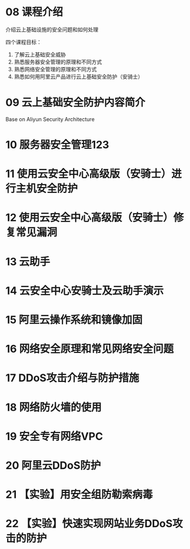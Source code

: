 # 08 课程介绍

介绍云上基础设施的安全问题和如何处理

四个课程目标：

1. 了解云上基础安全威胁
2. 熟悉服务器安全管理的原理和不同方式
3. 熟悉网络安全管理的原理和不同方式
4. 熟悉如何用阿里云产品进行云上基础安全防护（安骑士）

# 09 云上基础安全防护内容简介

Base on Aliyun Security Architecture



# 10 服务器安全管理123

# 11 使用云安全中心高级版（安骑士）进行主机安全防护

# 12 使用云安全中心高级版（安骑士）修复常见漏洞

# 13 云助手

# 14 云安全中心安骑士及云助手演示

# 15 阿里云操作系统和镜像加固

# 16 网络安全原理和常见网络安全问题

# 17 DDoS攻击介绍与防护措施

# 18 网络防火墙的使用

# 19 安全专有网络VPC

# 20 阿里云DDoS防护

# 21 【实验】用安全组防勒索病毒

# 22 【实验】快速实现网站业务DDoS攻击的防护
